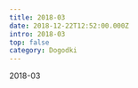 ```yaml
---
title: 2018-03
date: 2018-12-22T12:52:00.000Z
intro: 2018-03
top: false
category: Dogodki
---
```

2018-03
